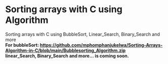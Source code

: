 # Sorting arrays with C using Algorithm
Sorting arrays with C using BubbleSort, Linear_Search, Binary_Search and more<br/>
<b>For bubbleSort:<b/> https://github.com/mphomphanjukelwa/Sorting-Arrays-Algorithm-in-C/blob/main/Bubblesorting_Algorithm.zip<br/>
linear_Search, Binary_Search and more... is coming soon.
